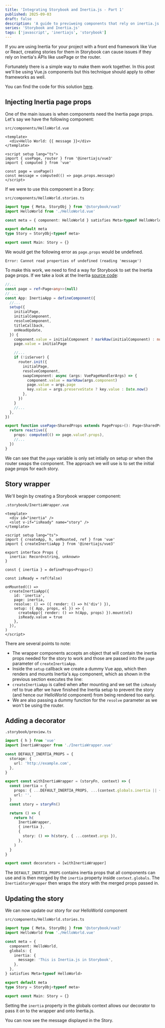 ```yaml
---
title: 'Integrating Storybook and Inertia.js - Part 1'
published: 2025-09-03
draft: false
description: 'A guide to previweing components that rely on inertia.js functionality'
series: 'Storybook and Inertia.js'
tags: ['javascript', 'inertiajs', 'storybook']
---
```


If you are using Inertia for your project with a front end framework like Vue or React, creating stories for them in Storybook can cause issues if they rely on Inertia's APIs like usePage or the router.

Fortunately there is a simple way to make them work together. In this post we'll be using Vue.js components but this technique should
apply to other frameworks as well.

You can find the code for this solution [here](https://stackblitz.com/edit/vitejs-vite-tvhs1blb).

## Injecting Inertia page props

One of the main issues is when components need the Inertia page props. Let's say we have the following component:

`src/components/HelloWorld.vue`

```vue
<template>
  <div>Hello World: {{ message }}</div>
</template>

<script setup lang="ts">
import { usePage, router } from '@inertiajs/vue3'
import { computed } from 'vue'

const page = usePage()
const message = computed(() => page.props.message)
</script>
```

If we were to use this component in a Story:

`src/components/HelloWorld.stories.ts`

```ts
import type { Meta, StoryObj } from '@storybook/vue3'
import HelloWorld from './HelloWorld.vue'

const meta = { component: HelloWorld } satisfies Meta<typeof HelloWorld>

export default meta
type Story = StoryObj<typeof meta>

export const Main: Story = {}
```

We would get the following error as `page.props` would be undefined.

```
Error: Cannot read properties of undefined (reading 'message')
```

To make this work, we need to find a way for Storybook to set the Inertia page props. If we take a look at the Inertia [source code](https://github.com/inertiajs/inertia/blob/master/packages/vue3/src/app.ts):

```ts
//...
const page = ref<Page<any>>(null)
// ...
const App: InertiaApp = defineComponent({
  //...
  setup({
    initialPage,
    initialComponent,
    resolveComponent,
    titleCallback,
    onHeadUpdate,
  }) {
    component.value = initialComponent ? markRaw(initialComponent) : null
    page.value = initialPage

    //...
    if (!isServer) {
      router.init({
        initialPage,
        resolveComponent,
        swapComponent: async (args: VuePageHandlerArgs) => {
          component.value = markRaw(args.component)
          page.value = args.page
          key.value = args.preserveState ? key.value : Date.now()
        },
      })
    }
    //...
  },
})

export function usePage<SharedProps extends PageProps>(): Page<SharedProps> {
  return reactive({
    props: computed(() => page.value?.props),
    //...
  })
}
```

We can see that the `page` variable is only set intially on setup or when the router swaps the component. The approach we will use is to
set the initial page props for each story.

## Story wrapper

We'll begin by creating a Storybook wrapper component:

`.storybook/InertiaWrapper.vue`

```vue
<template>
  <div id="inertia" />
  <slot v-if="isReady" name="story" />
</template>

<script setup lang="ts">
import { createApp, h, onMounted, ref } from 'vue'
import { createInertiaApp } from '@inertiajs/vue3'

export interface Props {
  inertia: Record<string, unknown>
}

const { inertia } = defineProps<Props>()

const isReady = ref(false)

onMounted(() =>
  createInertiaApp({
    id: 'inertia',
    page: inertia,
    resolve: () => ({ render: () => h('div') }),
    setup: ({ App, props, el }) => {
      createApp({ render: () => h(App, props) }).mount(el)
      isReady.value = true
    },
  }),
)
</script>
```

There are several points to note:

- The wrapper components accepts an object that will contain the inertia props needed for the story to work and those are passed into the `page` parameter of `createInertiaApp`.
- Inside the `setup` callback we create a dummy Vue app, which then renders and mounts Inertia's `App` component, which as shown in the previous section executes the line:
- `createInertiaApp` is called when after mounting and we set the `isReady` ref to true after we have finished the Inertia setup to prevent the story (and hence our HelloWorld component) from being rendered too early.
- We are also passing a dummy function for the `resolve` parameter as we won't be using the router.

## Adding a decorator

`.storybook/preview.ts`

```ts
import { h } from 'vue'
import InertiaWrapper from './InertiaWrapper.vue'

const DEFAULT_INERTIA_PROPS = {
  storage: {
    url: 'http://example.com',
  },
}

export const withInertiaWrapper = (storyFn, context) => {
  const inertia = {
    props: { ...DEFAULT_INERTIA_PROPS, ...(context.globals.inertia || {}) },
    url: '',
  }
  const story = storyFn()

  return () => {
    return h(
      InertiaWrapper,
      { inertia },
      {
        story: () => h(story, { ...context.args }),
      },
    )
  }
}

export const decorators = [withInertiaWrapper]
```

The `DEFAULT_INERTIA_PROPS` contains inertia props that all components can use and is then merged by the `inertia` property inside `context.globals`. The `InertiaStoryWrapper` then wraps the story with the merged props passed in.

## Updating the story

We can now update our story for our HelloWorld component

`src/components/HelloWorld.stories.ts`

```ts
import type { Meta, StoryObj } from '@storybook/vue3'
import HelloWorld from './HelloWorld.vue'

const meta = {
  component: HelloWorld,
  globals: {
    inertia: {
      message: 'This is Inertia.js in Storybook',
    },
  },
} satisfies Meta<typeof HelloWorld>

export default meta
type Story = StoryObj<typeof meta>

export const Main: Story = {}
```

Setting the `inertia` property in the globals context allows our decorator to pass it on to the wrapper and onto Inertia.js.

You can now see the message displayed in the Story.
